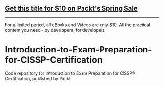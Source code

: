 ## [Get this title for $10 on Packt's Spring Sale](https://www.packt.com/V14368?utm_source=github&utm_medium=packt-github-repo&utm_campaign=spring_10_dollar_2022)
-----
For a limited period, all eBooks and Videos are only $10. All the practical content you need \- by developers, for developers

# Introduction-to-Exam-Preparation-for-CISSP-Certification
Code repository for Introduction to Exam Preparation for CISSP®️ Certification, published by Packt
